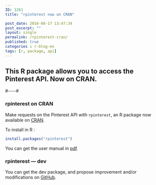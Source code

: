 ```yaml
---
ID: 1261
title: "rpinterest now on CRAN"

post_date: 2016-08-17 13:47:34
post_excerpt: ""
layout: single
permalink: /rpinterest-cran/
published: true
categories : r-blog-en
tags: [r, package, api]
---
```

## This R package allows you to access the Pinterest API. Now on CRAN.
#----#
### rpinterest on CRAN
Make requests on the Pinterest API with `rpinterest`, an R package now available on <a href="https://cran.r-project.org/web/packages/rpinterest/index.html" target="_blank">CRAN</a>.

To install in R :
``` r
install.packages("rpinterest")
```

You can get the user manual in <a href="https://cran.r-project.org/web/packages/rpinterest/rpinterest.pdf" target="_blank">pdf</a>.

### rpinterest — dev
You can get the dev package, and propose improvement and/or modifications on <a href="https://github.com/ColinFay/rpinterest" target="_blank">GitHub</a>.



